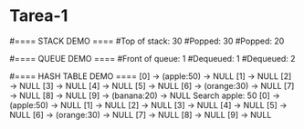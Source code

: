 # Tarea-1
#==== STACK DEMO ====
#Top of stack: 30
#Popped: 30
#Popped: 20

#==== QUEUE DEMO ====
#Front of queue: 1
#Dequeued: 1
#Dequeued: 2

#==== HASH TABLE DEMO ====
[0] -> (apple:50) -> NULL
[1] -> NULL
[2] -> NULL
[3] -> NULL
[4] -> NULL
[5] -> NULL
[6] -> (orange:30) -> NULL
[7] -> NULL
[8] -> NULL
[9] -> (banana:20) -> NULL
Search apple: 50
[0] -> (apple:50) -> NULL
[1] -> NULL
[2] -> NULL
[3] -> NULL
[4] -> NULL
[5] -> NULL
[6] -> (orange:30) -> NULL
[7] -> NULL
[8] -> NULL
[9] -> NULL
